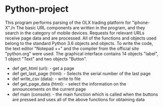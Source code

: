 # Python-project
This program performs parsing of the OLX trading platform for "iphone-X"./n
The basic URL components are written in the program, and they search in the category of mobile devices.
Requests for relevant URLs receive page data and are processed.
All of the functions and objects used belong to the standard Python 3.6 objects and objects.
To write the code, the text editor "Notepad ++" and the compiler from the official site "python.org" were used.
The graphical interface contains 14 objects "label", 1 object "Text" and two objects "Button".


 -  def get_html (url): - get a page
 - def get_last_page (html): - Selects the serial number of the last page
 - def write_csv (data): - write to file
 - def get_page_data (html): - select the information on the announcements on the current page
 - def main (console): - the main function which is called when the buttons are pressed and uses all of the above functions for obtaining data
